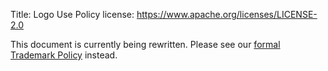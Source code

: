 Title: Logo Use Policy
license: https://www.apache.org/licenses/LICENSE-2.0

This document is currently being rewritten. Please see our [formal
Trademark Policy](http://www.apache.org/foundation/marks/) instead.
